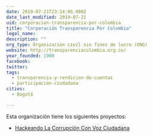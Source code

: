 ```yaml
---
date: 2019-07-21T23:14:06.000Z
date_last_modified: 2019-07-21
uid: corporacion-transparencia-por-colombia
title: "Corporación Transparencia Por Colombia"
legal_name: 
description: ""
org_type: Organización civil sin fines de lucro (ONG)
website: http://transparenciacolombia.org.co/
year_founded: 1998
facebook: 
twitter: 
tags:
  - transparencia-y-rendicion-de-cuentas
  - participación-ciudadana
cities: 
  - Bogotá

---
```


Esta organización tiene los siguientes proyectos:

- [Hackeando La Corrupción Con Voz Ciudadana](/i/hackeando-la-corrupcion-con-voz-ciudadana.html)
